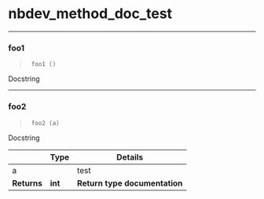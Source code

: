 # nbdev_method_doc_test

<!-- WARNING: THIS FILE WAS AUTOGENERATED! DO NOT EDIT! -->

------------------------------------------------------------------------

### foo1

>      foo1 ()

Docstring

------------------------------------------------------------------------

### foo2

>      foo2 (a)

Docstring

|             | **Type** | **Details**                   |
|-------------|----------|-------------------------------|
| a           |          | test                          |
| **Returns** | **int**  | **Return type documentation** |
